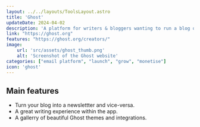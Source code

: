 ```yaml
---
layout: ../../layouts/ToolsLayout.astro
title: 'Ghost'
updateDate: 2024-04-02
description: 'A platform for writers & bloggers wanting to run a blog or newsletter and monetize it with memberships.'
link: "https://ghost.org"
features: "https://ghost.org/creators/"
image:
    url: 'src/assets/ghost_thumb.png'
    alt: 'Screenshot of the Ghost website'
categories: ["email platform", "launch", "grow", "monetise"]
icon: 'ghost'
---
```



## Main features

- Turn your blog into a newslettter and vice-versa.
- A great writing experience within the app.
- A gallerry of beautiful Ghost themes and integrations.



